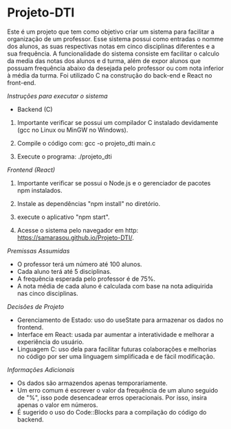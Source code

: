 # Projeto-DTI

Este é um projeto que tem como objetivo criar um sistema para facilitar a organização de um professor. Esse sistema possui como entradas o nomme dos alunos, as suas respectivas notas em cinco disciplinas diferentes e a sua frequência. A funcionalidade do sistema consiste em facilitar o calculo da media das notas dos alunos e d turma, além de expor alunos que possuam frequência abaixo da desejada pelo professor ou com nota inferior à média da turma. Foi utilizado C na construção do back-end e React no front-end.

*Instruções para executar o sistema*

* Backend (C)

01. Importante verificar se possui um compilador C instalado devidamente (gcc no Linux ou MinGW no Windows).

02. Compile o código com: gcc -o projeto_dti main.c

03. Execute o programa: ./projeto_dti

*Frontend (React)*

01. Importante verificar se possui o Node.js e o gerenciador de pacotes npm instalados.

02. Instale as dependências "npm install" no diretório.

03. execute o aplicativo "npm start".

04. Acesse o sistema pelo navegador em http: https://samarasou.github.io/Projeto-DTI/.

*Premissas Assumidas*

* O professor terá um número até 100 alunos.
* Cada aluno terá até 5 disciplinas.
* A frequência esperada pelo professor é de 75%.
* A nota média de cada aluno é calculada com base na nota adiquirida nas cinco disciplinas.

*Decisões de Projeto*

* Gerenciamento de Estado: uso do useState para armazenar os dados no frontend.
* Interface em React: usada par aumentar a interatividade e melhorar a experiência do usuário.
* Linguagem C: uso dela para facilitar futuras colaborações e melhorias no código por ser uma linguagem simplificada e de fácil modificação.

*Informações Adicionais*

* Os dados são armazendos apenas temporariamente.
* Um erro comum é escrever o valor da frequência de um aluno seguido de "%", isso pode desencadear erros operacionais. Por isso, insira apenas o valor em números.
* É sugerido o uso do Code::Blocks para a compilação do código do backend.
